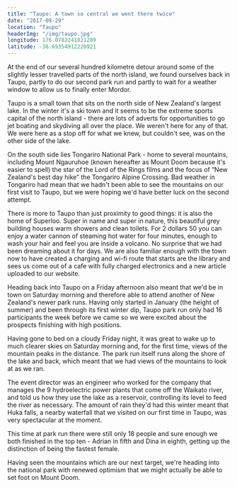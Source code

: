 ```yaml
---
title: "Taupo: A town so central we went there twice"
date: "2017-09-29"
location: "Taupo"
headerImg: "/img/taupo.jpg"
longitude: 176.0782241821289
latitude: -38.69354912220921
---
```


At the end of our several hundred kilometre detour around some of the slightly lesser travelled parts of the north island, we found ourselves back in Taupo, partly to do our second park run and partly to wait for a weather window to allow us to finally enter Mordor.

Taupo is a small town that sits on the north side of New Zealand's largest lake. In the winter it's a ski town and it seems to be the extreme sports capital of the north island - there are lots of adverts for opportunities to go jet boating and skydiving all over the place. We weren't here for any of that. We were here as a stop off for what we knew, but couldn't see, was on the other side of the lake.

On the south side lies Tongariro National Park - home to several mountains, including Mount Ngauruhoe (known hereafter as Mount Doom because it's easier to spell) the star of the Lord of the Rings films and the focus of “New Zealand's best day hike” the Tongariro Alpine Crossing. Bad weather in Tongariro had mean that we hadn't been able to see the mountains on our first visit to Taupo, but we were hoping we'd have better luck on the second attempt.

There is more to Taupo than just proximity to good things: it is also the home of Superloo. Super in name and super in nature, this beautiful grey building houses warm showers and clean toilets. For 2 dollars 50 you can enjoy a water cannon of steaming hot water for four minutes, enough to wash your hair and feel you are inside a volcano. No surprise that we had been dreaming about it for days. We are also familiar enough with the town now to have created a charging and wi-fi route that starts are the library and sees us come out of a cafe with fully charged electronics and a new article uploaded to our website.

<div><photo url="/img/superloo.jpg"></photo></div>

Heading back into Taupo on a Friday afternoon also meant that we'd be in town on Saturday morning and therefore able to attend another of New Zealand's newer park runs. Having only started in January (the height of summer) and been through its first winter dip, Taupo park run only had 16 participants the week before we came so we were excited about the prospects finishing with high positions.

Having gone to bed on a cloudy Friday night, it was great to wake up to much clearer skies on Saturday morning and, for the first time, views of the mountain peaks in the distance. The park run itself runs along the shore of the lake and back, which meant that we had views of the mountains to look at as we ran.

<div><photo url="/img/taupo-parkrun.jpg" caption="The lakeside path of Taupo Park Run"></photo></div>

The event director was an engineer who worked for the company that manages the 9 hydroelectric power plants that come off the Waikato river, and told us how they use the lake as a reservoir, controlling its level to feed the river as necessary. The amount of rain they'd had this winter meant that Huka falls, a nearby waterfall that we visited on our first time in Taupo, was very spectacular at the moment.

<div><photo url="/img/huka-falls.jpg" caption="Huka Falls, 9km out of Taupo"></photo></div>

This time at park run there were still only 18 people and sure enough we both finished in the top ten - Adrian in fifth and Dina in eighth, getting up the distinction of being the fastest female.

Having seen the mountains which are our next target, we're heading into the national park with renewed optimism that we might actually be able to set foot on Mount Doom.

